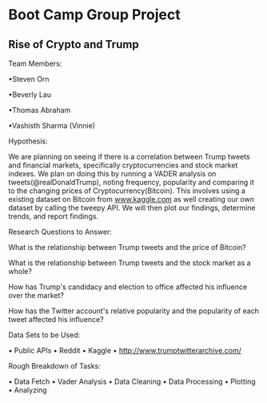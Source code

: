 # Boot Camp Group Project


## Rise of Crypto and Trump

Team Members: 

•Steven Orn

•Beverly Lau

•Thomas Abraham

•Vashisth Sharma (Vinnie)

Hypothesis:

We are planning on seeing if there is a correlation between Trump tweets and financial markets, specifically cryptocurrencies and stock market indexes. We plan on doing this by running a VADER analysis on tweets(@realDonaldTrump), noting frequency, popularity and comparing it to the changing prices of Cryptocurrency(Bitcoin). This involves using a existing dataset on Bitcoin from www.kaggle.com as well creating our own dataset by calling the tweepy API. We will then plot our findings, determine trends, and report findings. 

Research Questions to Answer:

What is the relationship between Trump tweets and the price of Bitcoin?

What is the relationship between Trump tweets and the stock market as a whole?

How has Trump's candidacy and election to office affected his influence over the market?

How has the Twitter account's relative popularity and the popularity of each tweet affected his influence?

Data Sets to be Used:

•	Public APIs
•	Reddit
•	Kaggle
•	http://www.trumptwitterarchive.com/

Rough Breakdown of Tasks:

•	Data Fetch
•	Vader Analysis
•	Data Cleaning
•	Data Processing
•	Plotting
•	Analyzing
